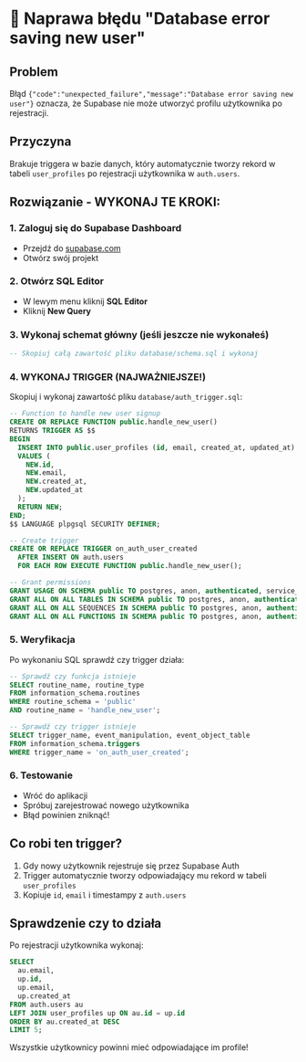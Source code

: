 # 🔧 Naprawa błędu "Database error saving new user"

## Problem
Błąd `{"code":"unexpected_failure","message":"Database error saving new user"}` oznacza, że Supabase nie może utworzyć profilu użytkownika po rejestracji.

## Przyczyna
Brakuje triggera w bazie danych, który automatycznie tworzy rekord w tabeli `user_profiles` po rejestracji użytkownika w `auth.users`.

## Rozwiązanie - WYKONAJ TE KROKI:

### 1. **Zaloguj się do Supabase Dashboard**
- Przejdź do [supabase.com](https://supabase.com)
- Otwórz swój projekt

### 2. **Otwórz SQL Editor**
- W lewym menu kliknij **SQL Editor**
- Kliknij **New Query**

### 3. **Wykonaj schemat główny (jeśli jeszcze nie wykonałeś)**
```sql
-- Skopiuj całą zawartość pliku database/schema.sql i wykonaj
```

### 4. **WYKONAJ TRIGGER (NAJWAŻNIEJSZE!)**
Skopiuj i wykonaj zawartość pliku `database/auth_trigger.sql`:

```sql
-- Function to handle new user signup
CREATE OR REPLACE FUNCTION public.handle_new_user()
RETURNS TRIGGER AS $$
BEGIN
  INSERT INTO public.user_profiles (id, email, created_at, updated_at)
  VALUES (
    NEW.id,
    NEW.email,
    NEW.created_at,
    NEW.updated_at
  );
  RETURN NEW;
END;
$$ LANGUAGE plpgsql SECURITY DEFINER;

-- Create trigger
CREATE OR REPLACE TRIGGER on_auth_user_created
  AFTER INSERT ON auth.users
  FOR EACH ROW EXECUTE FUNCTION public.handle_new_user();

-- Grant permissions
GRANT USAGE ON SCHEMA public TO postgres, anon, authenticated, service_role;
GRANT ALL ON ALL TABLES IN SCHEMA public TO postgres, anon, authenticated, service_role;
GRANT ALL ON ALL SEQUENCES IN SCHEMA public TO postgres, anon, authenticated, service_role;
GRANT ALL ON ALL FUNCTIONS IN SCHEMA public TO postgres, anon, authenticated, service_role;
```

### 5. **Weryfikacja**
Po wykonaniu SQL sprawdź czy trigger działa:

```sql
-- Sprawdź czy funkcja istnieje
SELECT routine_name, routine_type 
FROM information_schema.routines 
WHERE routine_schema = 'public' 
AND routine_name = 'handle_new_user';

-- Sprawdź czy trigger istnieje
SELECT trigger_name, event_manipulation, event_object_table 
FROM information_schema.triggers 
WHERE trigger_name = 'on_auth_user_created';
```

### 6. **Testowanie**
- Wróć do aplikacji
- Spróbuj zarejestrować nowego użytkownika
- Błąd powinien zniknąć!

## Co robi ten trigger?
1. Gdy nowy użytkownik rejestruje się przez Supabase Auth
2. Trigger automatycznie tworzy odpowiadający mu rekord w tabeli `user_profiles`
3. Kopiuje `id`, `email` i timestampy z `auth.users`

## Sprawdzenie czy to działa
Po rejestracji użytkownika wykonaj:

```sql
SELECT 
  au.email,
  up.id,
  up.email,
  up.created_at
FROM auth.users au
LEFT JOIN user_profiles up ON au.id = up.id
ORDER BY au.created_at DESC
LIMIT 5;
```

Wszystkie użytkownicy powinni mieć odpowiadające im profile! 